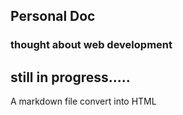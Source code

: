 ## Personal Doc

### thought about web development

## still in progress.....

A markdown file convert into HTML

